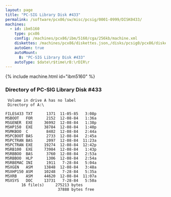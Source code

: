 ```yaml
---
layout: page
title: "PC-SIG Library Disk #433"
permalink: /software/pcx86/sw/misc/pcsig/0001-0999/DISK0433/
machines:
  - id: ibm5160
    type: pcx86
    config: /machines/pcx86/ibm/5160/cga/256kb/machine.xml
    diskettes: /machines/pcx86/diskettes.json,/disks/pcsig0/pcx86/diskettes.json
    autoGen: true
    autoMount:
      B: "PC-SIG Library Disk #433"
    autoType: $date\r$time\rB:\rDIR\r
---
```


{% include machine.html id="ibm5160" %}

### Directory of PC-SIG Library Disk #433

     Volume in drive A has no label
     Directory of A:\

    FILES433 TXT      1371  11-05-85   3:08p
    MSBOOT   FOR      2152  12-08-84   1:36a
    MSGENER  EXE     36992  12-08-84   1:38p
    MSHP150  EXE     38784  12-08-84   1:40p
    MSMKBOO  C        8402  12-08-84   2:44a
    MSPCBOOT BAS      2733  12-08-84   2:45a
    MSPCTRAN BAS      2097  12-08-84  11:23a
    MSPCTRAN EXE     19274  12-08-84  12:42p
    MSRB100  EXE     73984  12-08-84   1:43p
    MSRBBOO  BAS      3760  12-08-84   2:53a
    MSRBBOO  HLP      1306  12-08-84   2:54a
    MSRBEMAC INI      1911   7-28-84   5:04a
    MSXGEN   ASM     13848  12-08-84   3:48a
    MSXHP150 ASM     10248   7-28-84   5:35a
    MSXRB    ASM     44620  12-08-84  11:07a
    MSXSYS   DOC     13731   7-28-84   5:50a
           16 file(s)     275213 bytes
                           37888 bytes free
